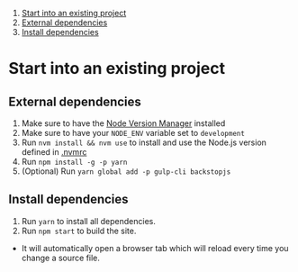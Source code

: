 1. [Start into an existing project](#start-into-an-existing-project)
  1. [External dependencies](#externel-dependencies)
  2. [Install dependencies](#install-dependencies)


# Start into an existing project


## External dependencies
1. Make sure to have the [Node Version Manager](https://github.com/creationix/nvm) installed
2. Make sure to have your `NODE_ENV` variable set to `development`
3. Run `nvm install && nvm use` to install and use the Node.js version defined in [.nvmrc](../.nvmrc)
4. Run `npm install -g -p yarn`
5. (Optional) Run `yarn global add -p gulp-cli backstopjs`


## Install dependencies
1. Run `yarn` to install all dependencies.
2. Run `npm start` to build the site.
  * It will automatically open a browser tab which will reload every time you change a source file.
